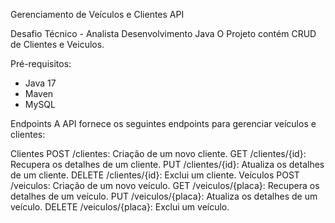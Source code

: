 Gerenciamento de Veículos e Clientes API

Desafio Técnico - Analista Desenvolvimento Java
O Projeto  contém CRUD de Clientes e Veiculos.

Pré-requisitos:
* Java 17
*  Maven
*  MySQL

Endpoints
A API fornece os seguintes endpoints para gerenciar veículos e clientes:

Clientes
POST /clientes: Criação de um novo cliente.
GET /clientes/{id}: Recupera os detalhes de um cliente.
PUT /clientes/{id}: Atualiza os detalhes de um cliente.
DELETE /clientes/{id}: Exclui um cliente.
Veículos
POST /veiculos: Criação de um novo veículo.
GET /veiculos/{placa}: Recupera os detalhes de um veículo.
PUT /veiculos/{placa}: Atualiza os detalhes de um veículo.
DELETE /veiculos/{placa}: Exclui um veículo.
